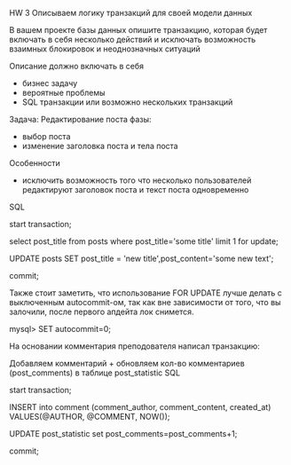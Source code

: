 HW 3
Описываем логику транзакций для своей модели данных

В вашем проекте базы данных опишите
транзакцию, которая будет включать в себя несколько действий
и исключать возможность взаимных блокировок и неоднозначных ситуаций

Описание должно включать в себя
- бизнес задачу
- вероятные проблемы
- SQL транзакции или возможно нескольких транзакций

Задача:
Редактирование поста
фазы:
- выбор поста
- изменение заголовка поста и тела поста

Особенности
- исключить возможность того что несколько пользователей редактируют заголовок поста и текст поста одновременно

SQL 

start transaction;

select post_title from posts where post_title='some title' limit 1 for update;

UPDATE posts SET post_title = 'new title',post_content='some new text';

commit;


Также стоит заметить, что использование FOR UPDATE лучше делать с выключенным autocommit-ом, так как вне зависимости от того, что вы залочили, после первого апдейта лок снимется.

mysql> SET autocommit=0;


На основании комментария преподователя написал транзакцию:

Добавляем комментарий + обновляем кол-во комментариев (post_comments) в таблице post_statistic
SQL 

start transaction;

INSERT into comment (comment_author, comment_content, created_at) VALUES(@AUTHOR, @COMMENT, NOW());

UPDATE post_statistic set post_comments=post_comments+1;

commit;












 
 

